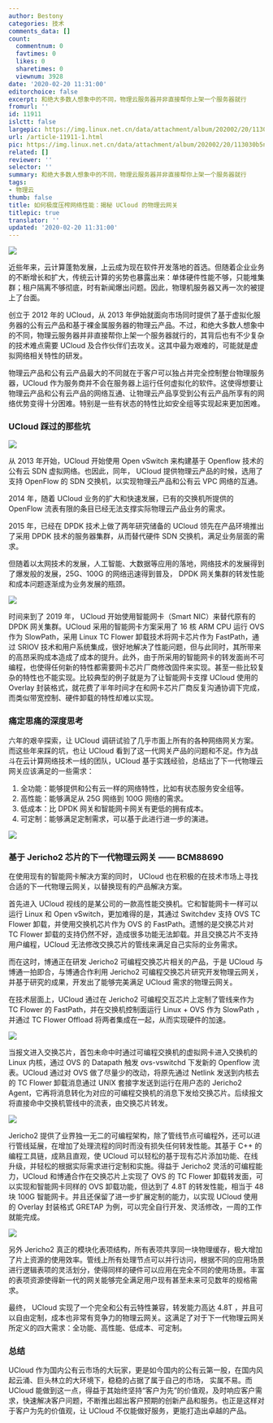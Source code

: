```yaml
---
author: Bestony
categories: 技术
comments_data: []
count:
  commentnum: 0
  favtimes: 0
  likes: 0
  sharetimes: 0
  viewnum: 3928
date: '2020-02-20 11:31:00'
editorchoice: false
excerpt: 和绝大多数人想象中的不同，物理云服务器并非直接帮你上架一个服务器就行
fromurl: ''
id: 11911
islctt: false
largepic: https://img.linux.net.cn/data/attachment/album/202002/20/113030b5nxqnxos4ns368q.jpg
url: /article-11911-1.html
pic: https://img.linux.net.cn/data/attachment/album/202002/20/113030b5nxqnxos4ns368q.jpg.thumb.jpg
related: []
reviewer: ''
selector: ''
summary: 和绝大多数人想象中的不同，物理云服务器并非直接帮你上架一个服务器就行
tags:
- 物理云
thumb: false
title: 如何极度压榨网络性能：揭秘 UCloud 的物理云网关
titlepic: true
translator: ''
updated: '2020-02-20 11:31:00'
---
```


![](/data/attachment/album/202002/20/113030b5nxqnxos4ns368q.jpg)


近些年来，云计算蓬勃发展，上云成为现在软件开发落地的首选。但随着企业业务的不断增长和扩大，传统云计算的劣势也暴露出来：单体硬件性能不够，只能堆集群；租户隔离不够彻底，时有新闻爆出问题。因此，物理机服务器又再一次的被提上了台面。 


创立于 2012 年的 UCloud，从 2013 年伊始就面向市场同时提供了基于虚拟化服务器的公有云产品和基于裸金属服务器的物理云产品。不过，和绝大多数人想象中的不同，物理云服务器并非直接帮你上架一个服务器就行的，其背后也有不少复杂的技术难点需要 UCloud 及合作伙伴们去攻关。这其中最为艰难的，可能就是虚拟网络相关特性的研发。


物理云产品和公有云产品最大的不同就在于客户可以独占并完全控制整台物理服务器，UCloud 作为服务商并不会在服务器上运行任何虚拟化的软件。这使得想要让物理云产品和公有云产品的网络互通、让物理云产品享受到公有云产品所享有的网络优势变得十分困难。特别是一些有状态的特性比如安全组等实现起来更加困难。


### UCloud 踩过的那些坑


![](/data/attachment/album/202002/20/113452b1h1mi8m6it44qh4.png)


从 2013 年开始，UCloud 开始使用 Open vSwitch 来构建基于 Openflow 技术的公有云 SDN 虚拟网络。也因此，同年， UCloud 提供物理云产品的时候，选用了支持 OpenFlow 的 SDN 交换机，以实现物理云产品和公有云 VPC 网络的互通。


2014 年，随着 UCloud 业务的扩大和快速发展，已有的交换机所提供的 OpenFlow 流表有限的条目已经无法支撑实际物理云产品业务的需求。 


2015 年，已经在 DPDK 技术上做了两年研究储备的 UCloud 领先在产品环境推出了采用 DPDK 技术的服务器集群，从而替代硬件 SDN 交换机，满足业务层面的需求。


但随着以太网技术的发展，人工智能、大数据等应用的落地，网络技术的发展得到了爆发般的发展，25G、100G 的网络迅速得到普及， DPDK 网关集群的转发性能和成本问题逐渐成为业务发展的瓶颈。


![](/data/attachment/album/202002/20/113500njd1zgj0ddawy7jd.png)


时间来到了 2019 年， UCloud 开始使用智能网卡（Smart NIC）来替代原有的 DPDK 网关集群。UCloud 采用的智能网卡方案采用了 16 核 ARM CPU 运行 OVS 作为 SlowPath，采用 Linux TC Flower 卸载技术将网卡芯片作为 FastPath，通过 SRIOV 技术和用户系统集成，很好地解决了性能问题，但与此同时，其所带来的高昂采购成本造成了成本的提升。此外，由于所采用的智能网卡的转发面尚不可编程，也使得任何新的特性都需要网卡芯片厂商修改固件来实现。甚至一些比较复杂的特性也不能实现。比较典型的例子就是为了让智能网卡支撑 UCloud 使用的 Overlay 封装格式，就花费了半年时间才在和网卡芯片厂商反复沟通协调下完成，而类似带宽控制、硬件卸载的特性却难以实现。 


### 痛定思痛的深度思考


六年的艰辛探索，让 UCloud 调研试验了几乎市面上所有的各种网络网关方案。而这些年来踩的坑，也让 UCloud 看到了这一代网关产品的问题和不足。作为战斗在云计算网络技术一线的团队，UCloud 基于实践经验，总结出了下一代物理云网关应该满足的一些需求： 


1. 全功能：能够提供和公有云一样的网络特性，比如有状态服务安全组等。
2. 高性能：能够满足从 25G 网络到 100G 网络的需求。
3. 低成本：比 DPDK 网关和智能网卡网关有更低的拥有成本。
4. 可定制：能够满足定制需求，可以基于此进行进一步的演进。


![](/data/attachment/album/202002/20/113510p705kg922z60jbvv.jpg)


### 基于 Jericho2 芯片的下一代物理云网关 —— BCM88690


在使用现有的智能网卡解决方案的同时， UCloud 也在积极的在技术市场上寻找合适的下一代物理云网关，以替换现有的产品解决方案。


首先进入 UCloud 视线的是某公司的一款高性能交换机。它和智能网卡一样可以运行 Linux 和 Open vSwitch，更加难得的是，其通过 Switchdev 支持 OVS TC Flower 卸载，并使用交换机芯片作为 OVS 的 FastPath。遗憾的是交换芯片对 TC Flower 卸载的支持仍然不好，造成很多功能无法卸载。并且交换芯片不支持用户编程，UCloud 无法修改交换芯片的管线来满足自己实际的业务需求。


而在这时，博通正在研发 Jericho2 可编程交换芯片相关的产品，于是 UCloud 与博通一拍即合，与博通合作利用 Jericho2 可编程交换芯片研究开发物理云网关，并基于研究的成果，开发出了能够完美满足 UCloud 需求的物理云网关。


在技术层面上，UCloud 通过在 Jericho2 可编程交互芯片上定制了管线来作为 TC Flower 的 FastPath，并在交换机控制面运行 Linux + OVS 作为 SlowPath ，并通过 TC Flower Offload 将两者集成在一起，从而实现硬件的加速。


![](/data/attachment/album/202002/20/113519ip8n3pvtvpcqtvij.jpg)


当报文进入交换芯片，首包未命中时通过可编程交换机的虚拟网卡进入交换机的 Linux 内核，通过 OVS 的 Datapath 触发 ovs-vswitchd 下发新的 Openflow 流表。UCloud 通过对 OVS 做了尽量少的改动，将原先通过 Netlink 发送到内核去的 TC Flower 卸载消息通过 UNIX 套接字发送到运行在用户态的 Jericho2 Agent，它再将消息转化为对应的可编程交换机的消息下发给交换芯片。后续报文将直接命中交换机管线中的流表，由交换芯片转发。


![](/data/attachment/album/202002/20/113530a32lqba11fb1fwya.jpg)


Jericho2 提供了业界独一无二的可编程架构，除了管线节点可编程外，还可以进行管线延展，在增加了处理流程的同时而没有损失任何转发性能。其基于 C++ 的编程工具链，成熟且直观，使 UCloud 可以轻松的基于现有芯片添加功能、在线升级，并轻松的根据实际需求进行定制和实施。得益于 Jericho2 灵活的可编程能力，UCloud 和博通合作在交换芯片上实现了 OVS 的 TC Flower 卸载转发面，可以实现和智能网卡同样的 OVS 卸载功能，但达到了 4.8T 的转发性能，相当于 48 块 100G 智能网卡。并且还保留了进一步扩展定制的能力，以实现 UCloud 使用的 Overlay 封装格式 GRETAP 为例，可以完全自行开发、灵活修改，一周的工作就能完成。 


![](/data/attachment/album/202002/20/113537eeui3hs8ez3ejz3d.jpg)


另外 Jericho2 真正的模块化表项结构，所有表项共享同一块物理缓存，极大增加了片上资源的使用效率。管线上所有处理节点可以并行访问，根据不同的应用场景进行逻辑表项的灵活划分，使得同样的硬件可以应用在完全不同的使用场景。丰富的表项资源使得新一代的网关能够完全满足用户现有甚至未来可见数年的规格需求。 


最终， UCloud 实现了一个完全和公有云特性兼容，转发能力高达 4.8T ，并且可以自由定制，成本也非常有竞争力的物理云网关。这满足了对于下一代物理云网关所定义的四大需求：全功能、高性能、低成本、可定制。


### 总结


UCloud 作为国内公有云市场的大玩家，更是如今国内的公有云第一股，在国内风起云涌、巨头林立的大环境下，稳稳的占据了属于自己的市场， 实属不易。而 UCloud 能做到这一点，得益于其始终坚持“客户为先”的价值观，及时响应客户需求，快速解决客户问题，不断推出超出客户预期的创新产品和服务。也正是这样对于客户为先的价值观，让 UCloud 不仅能做好服务，更能打造出卓越的产品。